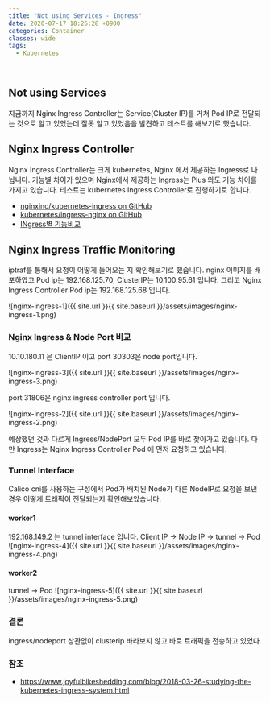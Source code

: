 ```yaml
---
title: "Not using Services - Ingress"
date: 2020-07-17 18:26:28 +0900
categories: Container
classes: wide
tags:
  - Kubernetes

---
```

## Not using Services
지금까지 Nginx Ingress Controller는 Service(Cluster IP)를 거쳐 Pod IP로 전달되는 것으로 알고 있었는데 잘못 알고 있었음을 발견하고 테스트를 해보기로 했습니다.

## Nginx Ingress Controller
Nginx Ingress Controller는 크게 kubernetes, Nginx 에서 제공하는 Ingress로 나뉩니다. 기능별 차이가 있으며 Nginx에서 제공하는 Ingress는 Plus 와도 기능 차이를 가지고 있습니다. 테스트는 kubernetes Ingress Controller로 진행하기로 합니다.

* <a href="https://github.com/nginxinc/kubernetes-ingress">nginxinc/kubernetes-ingress on GitHub</a>
* <a href="https://github.com/kubernetes/ingress-nginx">kubernetes/ingress-nginx on GitHub</a> 
* <a href="https://docs.google.com/spreadsheets/d/1DnsHtdHbxjvHmxvlu7VhzWcWgLAn_Mc5L1WlhLDA__k/edit#gid=0">INgress별 기능비교 </a>


## Nginx Ingress Traffic Monitoring
iptraf를 통해서 요청이 어떻게 들어오는 지 확인해보기로 했습니다.
nginx 이미지를 배포하였고 Pod ip는 192.168.125.70, ClusterIP는  10.100.95.61 입니다. 그리고 Nginx Ingress Controller Pod ip는 192.168.125.68 입니다.

![nginx-ingress-1]({{ site.url }}{{ site.baseurl }}/assets/images/nginx-ingress-1.png)

### Nginx Ingress & Node Port 비교 
10.10.180.11 은 ClientIP 이고 port 30303은 node port입니다.

![nginx-ingress-3]({{ site.url }}{{ site.baseurl }}/assets/images/nginx-ingress-3.png)

port 31806은 nginx ingress controller port 입니다.

![nginx-ingress-2]({{ site.url }}{{ site.baseurl }}/assets/images/nginx-ingress-2.png)

예상했던 것과 다르게 Ingress/NodePort 모두 Pod IP를 바로 찾아가고 있습니다. 다만 Ingress는 Nginx Ingress Controller Pod 에 먼저 요청하고 있습니다.

### Tunnel Interface
Calico cni를 사용하는 구성에서 Pod가 배치된 Node가 다른 NodeIP로 요청을 보낸경우 어떻게 트래픽이 전달되는지 확인해보았습니다.

#### worker1
192.168.149.2 는 tunnel interface 입니다. Client IP -> Node IP -> tunnel -> Pod
![nginx-ingress-4]({{ site.url }}{{ site.baseurl }}/assets/images/nginx-ingress-4.png)

#### worker2
tunnel -> Pod
![nginx-ingress-5]({{ site.url }}{{ site.baseurl }}/assets/images/nginx-ingress-5.png)

### 결론
ingress/nodeport 상관없이 clusterip 바라보지 않고 바로 트래픽을 전송하고 있었다. 

### 참조
* https://www.joyfulbikeshedding.com/blog/2018-03-26-studying-the-kubernetes-ingress-system.html